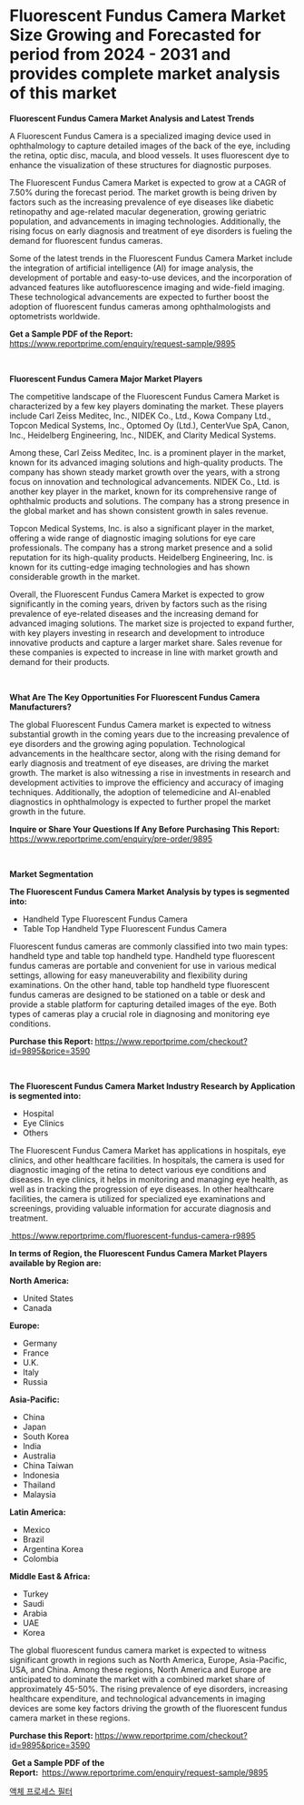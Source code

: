 <p><h1>Fluorescent Fundus Camera Market Size Growing and Forecasted for period from 2024 - 2031 and provides complete market analysis of this market</h1></p><p><strong>Fluorescent Fundus Camera Market Analysis and Latest Trends</strong></p>
<p><p>A Fluorescent Fundus Camera is a specialized imaging device used in ophthalmology to capture detailed images of the back of the eye, including the retina, optic disc, macula, and blood vessels. It uses fluorescent dye to enhance the visualization of these structures for diagnostic purposes. </p><p>The Fluorescent Fundus Camera Market is expected to grow at a CAGR of 7.50% during the forecast period. The market growth is being driven by factors such as the increasing prevalence of eye diseases like diabetic retinopathy and age-related macular degeneration, growing geriatric population, and advancements in imaging technologies. Additionally, the rising focus on early diagnosis and treatment of eye disorders is fueling the demand for fluorescent fundus cameras.</p><p>Some of the latest trends in the Fluorescent Fundus Camera Market include the integration of artificial intelligence (AI) for image analysis, the development of portable and easy-to-use devices, and the incorporation of advanced features like autofluorescence imaging and wide-field imaging. These technological advancements are expected to further boost the adoption of fluorescent fundus cameras among ophthalmologists and optometrists worldwide.</p></p>
<p><strong>Get a Sample PDF of the Report:&nbsp;</strong> <a href="https://www.reportprime.com/enquiry/request-sample/9895">https://www.reportprime.com/enquiry/request-sample/9895</a></p>
<p>&nbsp;</p>
<p><strong>Fluorescent Fundus Camera Major Market Players</strong></p>
<p><p>The competitive landscape of the Fluorescent Fundus Camera Market is characterized by a few key players dominating the market. These players include Carl Zeiss Meditec, Inc., NIDEK Co., Ltd., Kowa Company Ltd., Topcon Medical Systems, Inc., Optomed Oy (Ltd.), CenterVue SpA, Canon, Inc., Heidelberg Engineering, Inc., NIDEK, and Clarity Medical Systems.</p><p>Among these, Carl Zeiss Meditec, Inc. is a prominent player in the market, known for its advanced imaging solutions and high-quality products. The company has shown steady market growth over the years, with a strong focus on innovation and technological advancements. NIDEK Co., Ltd. is another key player in the market, known for its comprehensive range of ophthalmic products and solutions. The company has a strong presence in the global market and has shown consistent growth in sales revenue.</p><p>Topcon Medical Systems, Inc. is also a significant player in the market, offering a wide range of diagnostic imaging solutions for eye care professionals. The company has a strong market presence and a solid reputation for its high-quality products. Heidelberg Engineering, Inc. is known for its cutting-edge imaging technologies and has shown considerable growth in the market.</p><p>Overall, the Fluorescent Fundus Camera Market is expected to grow significantly in the coming years, driven by factors such as the rising prevalence of eye-related diseases and the increasing demand for advanced imaging solutions. The market size is projected to expand further, with key players investing in research and development to introduce innovative products and capture a larger market share. Sales revenue for these companies is expected to increase in line with market growth and demand for their products.</p></p>
<p>&nbsp;</p>
<p><strong>What Are The Key Opportunities For Fluorescent Fundus Camera Manufacturers?</strong></p>
<p><p>The global Fluorescent Fundus Camera market is expected to witness substantial growth in the coming years due to the increasing prevalence of eye disorders and the growing aging population. Technological advancements in the healthcare sector, along with the rising demand for early diagnosis and treatment of eye diseases, are driving the market growth. The market is also witnessing a rise in investments in research and development activities to improve the efficiency and accuracy of imaging techniques. Additionally, the adoption of telemedicine and AI-enabled diagnostics in ophthalmology is expected to further propel the market growth in the future.</p></p>
<p><strong>Inquire or Share Your Questions If Any Before Purchasing This Report:</strong> <a href="https://www.reportprime.com/enquiry/pre-order/9895">https://www.reportprime.com/enquiry/pre-order/9895</a></p>
<p>&nbsp;</p>
<p><strong>Market Segmentation</strong></p>
<p><strong>The Fluorescent Fundus Camera Market Analysis by types is segmented into:</strong></p>
<p><ul><li>Handheld Type Fluorescent Fundus Camera</li><li>Table Top Handheld Type Fluorescent Fundus Camera</li></ul></p>
<p><p>Fluorescent fundus cameras are commonly classified into two main types: handheld type and table top handheld type. Handheld type fluorescent fundus cameras are portable and convenient for use in various medical settings, allowing for easy maneuverability and flexibility during examinations. On the other hand, table top handheld type fluorescent fundus cameras are designed to be stationed on a table or desk and provide a stable platform for capturing detailed images of the eye. Both types of cameras play a crucial role in diagnosing and monitoring eye conditions.</p></p>
<p><strong>Purchase this Report:&nbsp;</strong><a href="https://www.reportprime.com/checkout?id=9895&price=3590">https://www.reportprime.com/checkout?id=9895&price=3590</a></p>
<p>&nbsp;</p>
<p><strong>The Fluorescent Fundus Camera Market Industry Research by Application is segmented into:</strong></p>
<p><ul><li>Hospital</li><li>Eye Clinics</li><li>Others</li></ul></p>
<p><p>The Fluorescent Fundus Camera Market has applications in hospitals, eye clinics, and other healthcare facilities. In hospitals, the camera is used for diagnostic imaging of the retina to detect various eye conditions and diseases. In eye clinics, it helps in monitoring and managing eye health, as well as in tracking the progression of eye diseases. In other healthcare facilities, the camera is utilized for specialized eye examinations and screenings, providing valuable information for accurate diagnosis and treatment.</p></p>
<p><a href="https://www.reportprime.com/fluorescent-fundus-camera-r9895">&nbsp;https://www.reportprime.com/fluorescent-fundus-camera-r9895</a></p>
<p><strong>In terms of Region, the Fluorescent Fundus Camera Market Players available by Region are:</strong></p>
<p>
    <p> <strong> North America: </strong>
        <ul>
            <li>United States</li>
            <li>Canada</li>
        </ul>
        </p> 
    <p> <strong> Europe: </strong>
        <ul>
            <li>Germany</li>
            <li>France</li>
            <li>U.K.</li>
            <li>Italy</li>
            <li>Russia</li>
        </ul>
        </p> 
    <p> <strong> Asia-Pacific: </strong>
        <ul>
            <li>China</li>
            <li>Japan</li>
            <li>South Korea</li>
            <li>India</li>
            <li>Australia</li>
            <li>China Taiwan</li>
            <li>Indonesia</li>
            <li>Thailand</li>
            <li>Malaysia</li>
        </ul>
        </p> 
    <p> <strong> Latin America: </strong>
        <ul>
            <li>Mexico</li>
            <li>Brazil</li>
            <li>Argentina Korea</li>
            <li>Colombia</li>
        </ul>
        </p> 
    <p> <strong> Middle East & Africa: </strong>
        <ul>
            <li>Turkey</li>
            <li>Saudi</li>
            <li>Arabia</li>
            <li>UAE</li>
            <li>Korea</li>
        </ul>
    </p>
    </p>
<p><p>The global fluorescent fundus camera market is expected to witness significant growth in regions such as North America, Europe, Asia-Pacific, USA, and China. Among these regions, North America and Europe are anticipated to dominate the market with a combined market share of approximately 45-50%. The rising prevalence of eye disorders, increasing healthcare expenditure, and technological advancements in imaging devices are some key factors driving the growth of the fluorescent fundus camera market in these regions.</p></p>
<p><strong>Purchase this Report: </strong><a href="https://www.reportprime.com/checkout?id=9895&price=3590">https://www.reportprime.com/checkout?id=9895&price=3590</a></p>
<p>&nbsp;<strong>Get a Sample PDF of the Report:&nbsp;&nbsp;</strong><a href="https://www.reportprime.com/enquiry/request-sample/9895">https://www.reportprime.com/enquiry/request-sample/9895</a></p>
<p><strong></strong></p>
<p><p><a href="https://github.com/sougarounis/Market-Research-Report-List-3/blob/main/823190921574.md">액체 프로세스 필터</a></p></p>